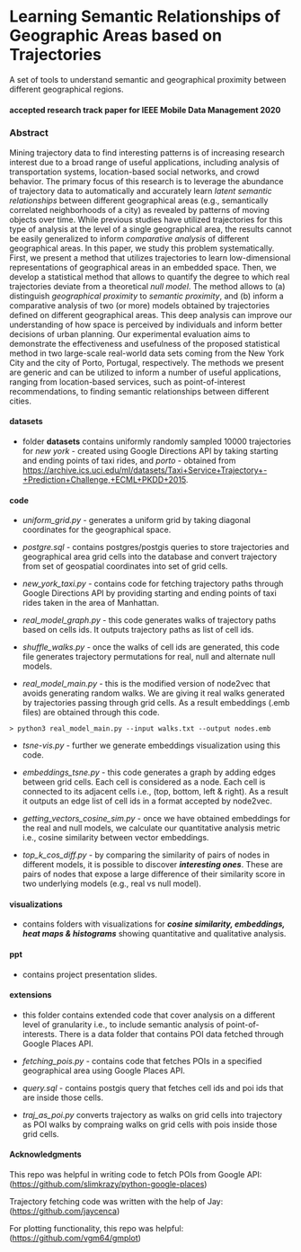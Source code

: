 # Learning Semantic Relationships of Geographic Areas based on Trajectories 
A set of tools to understand semantic and geographical proximity between different geographical regions. 
#### accepted research track paper for IEEE Mobile Data Management 2020

### Abstract
Mining trajectory data to find interesting patterns is of increasing research interest due to a broad range of useful applications, including analysis of transportation systems, location-based social networks, and crowd behavior. The primary focus of this research is to leverage the abundance of trajectory data to automatically and accurately learn *latent semantic relationships* between different geographical areas (e.g., semantically correlated neighborhoods of a city) as revealed by patterns of moving objects over time. While previous studies have utilized trajectories for this type of analysis at the level of a single geographical area, the results cannot be easily generalized to inform *comparative analysis* of different geographical areas. In this paper, we study this problem systematically. First, we present a method that utilizes trajectories to learn low-dimensional representations of geographical areas in an embedded space. Then, we develop a statistical method that allows to quantify the degree to which real trajectories deviate from a theoretical *null model*. The method allows to (a) distinguish *geographical proximity* to *semantic proximity*, and (b) inform a comparative analysis of two (or more) models obtained by trajectories defined on different geographical areas. This deep analysis can improve our understanding of how space is perceived by individuals and inform better decisions of urban planning. Our experimental evaluation aims to demonstrate the effectiveness and usefulness of the proposed statistical method in two large-scale real-world data sets coming from the New York City and the city of Porto, Portugal, respectively. The methods we present are generic and can be utilized to inform a number of useful applications, ranging from location-based services, such as point-of-interest recommendations, to finding semantic relationships between different cities.

#### datasets
 - folder **datasets** contains uniformly randomly sampled 10000 trajectories for 
*new york* - created using Google Directions API by taking starting and ending points of taxi rides,
 and *porto* - obtained from https://archive.ics.uci.edu/ml/datasets/Taxi+Service+Trajectory+-+Prediction+Challenge,+ECML+PKDD+2015. 
 
#### code
 - *uniform_grid.py* - generates a uniform grid by taking diagonal coordinates for the geographical space.

 - *postgre.sql* - contains postgres/postgis queries to store trajectories and geographical area grid cells into
 the database and convert trajectory from set of geospatial coordinates into set of grid cells.

 - *new_york_taxi.py* - contains code for fetching trajectory paths through Google Directions API
 by providing starting and ending points of taxi rides taken in the area of Manhattan.
 
 - *real_model_graph.py* - this code generates walks of trajectory paths based on cells ids. It outputs trajectory paths as list of cell ids.
 
 - *shuffle_walks.py* - once the walks of cell ids are generated, this code file generates trajectory permutations for real, null and alternate null models. 
 
 - *real_model_main.py* - this is the modified version of node2vec that avoids generating random walks. We are giving it real walks generated by trajectories
 passing through grid cells. As a result embeddings (.emb files) are obtained through this code.
 ```
 > python3 real_model_main.py --input walks.txt --output nodes.emb
 ```
 - *tsne-vis.py* - further we generate embeddings visualization using this code.
 
 - *embeddings_tsne.py* - this code generates a graph by adding edges between grid cells. Each cell is considered as a node. Each cell is connected to its adjacent cells i.e., (top, bottom, left & right).
 As a result it outputs an edge list of cell ids in a format accepted by node2vec.
 
 - *getting_vectors_cosine_sim.py* - once we have obtained embeddings for the real and null models, we calculate our quantitative
 analysis metric i.e., cosine similarity between vector embeddings.
 
 - *top_k_cos_diff.py* - by comparing the similarity of pairs of nodes in different models, it is possible to discover ***interesting ones***. 
 These are pairs of nodes that expose a large difference of their similarity score in two underlying models (e.g., real vs null model).
 
#### visualizations

 - contains folders with visualizations for ***cosine similarity, embeddings, heat maps & histograms*** showing quantitative
and qualitative analysis.

#### ppt

 - contains project presentation slides.

#### extensions

 - this folder contains extended code that cover analysis on a different level of granularity i.e., to include semantic analysis of point-of-interests. There is a data folder that
 contains POI data fetched through Google Places API.
 
 - *fetching_pois.py* - contains code that fetches POIs in a specified geographical area using Google Places API.

 - *query.sql* - contains postgis query that fetches cell ids and poi ids that are inside those cells.

 - *traj_as_poi.py* converts trajectory as walks on grid cells into trajectory as POI walks by compraing walks on grid cells with pois inside those 
grid cells.
 
 
#### Acknowledgments
This repo was helpful in writing code to fetch POIs from Google API: (https://github.com/slimkrazy/python-google-places)

Trajectory fetching code was written with the help of Jay: (https://github.com/jaycenca)

For plotting functionality, this repo was helpful: (https://github.com/vgm64/gmplot)
